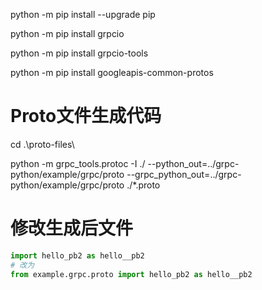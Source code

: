 python -m pip install --upgrade pip

python -m pip install grpcio

python -m pip install grpcio-tools

python -m pip install googleapis-common-protos

# Proto文件生成代码
cd .\proto-files\

python -m grpc_tools.protoc -I ./ --python_out=../grpc-python/example/grpc/proto --grpc_python_out=../grpc-python/example/grpc/proto ./*.proto

# 修改生成后文件
```python
import hello_pb2 as hello__pb2
# 改为
from example.grpc.proto import hello_pb2 as hello__pb2
```
